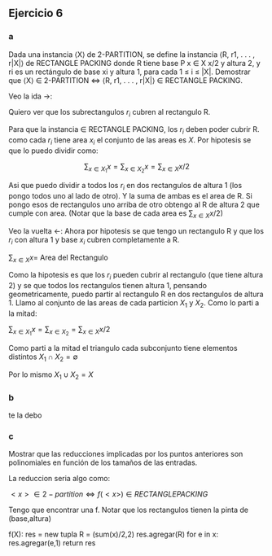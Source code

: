 ## Ejercicio 6
### a
Dada una instancia ⟨X⟩ de 2-PARTITION, 
se define la instancia ⟨R, r1, . . . , r|X|⟩ de RECTANGLE PACKING donde R tiene base P
x $\in$ X x/2 y altura 2, y ri es un rectángulo de
base xi y altura 1, para cada 1 $\leq$ i $\leq$ |X|. 
Demostrar que ⟨X⟩ $\in$ 2-PARTITION $\iff$ ⟨R, r1, . . . , r|X|⟩ $\in$ RECTANGLE PACKING.

Veo la ida $\rightarrow$:

Quiero ver que los subrectangulos $r_i$ cubren al rectangulo R.

Para que la instancia $\in$ RECTANGLE PACKING, los $r_i$ deben poder cubrir R. como cada $r_i$ tiene area
$x_i$ el conjunto de las areas es $X$.
Por hipotesis se que lo puedo dividir como: 

$$
\sum_{x \in X_1}{x} = 
\sum_{x \in X_2}{x} = 
\sum_{x \in X}{x/2}
$$

Asi que puedo dividir a todos los $r_i$ en dos rectangulos de altura 1 (los pongo todos uno al lado de otro). Y la suma de ambas es el area de R. Si pongo esos de rectangulos uno arriba de otro obtengo al R de altura 2 que cumple con area. 
(Notar que la base de cada area es $\sum_{x \in X}{x/2}$)

Veo la vuelta $\leftarrow$:
Ahora por hipotesis se que tengo un rectangulo R y que los $r_i$ con altura 1 y base $x_i$ cubren completamente a R.

$\sum_{x \in X} x =$ Area del Rectangulo

Como la hipotesis es que los $r_i$ pueden cubrir al rectangulo (que tiene altura 2)
y se que todos los rectangulos tienen altura 1, pensando geometricamente, puedo
partir al rectangulo R en dos rectangulos de altura 1.
Llamo al conjunto de las areas de cada particion $X_1$ y $X_2$. Como lo parti a la mitad:

$\sum_{x \in X_1} x = \sum_{x \in X_2} = \sum_{x \in X} x/2$ 

Como parti a la mitad el triangulo cada subconjunto tiene elementos distintos $X_1\cap X_2 = \emptyset$

Por lo mismo $X_1 \cup X_2 = X$


### b
te la debo

### c
Mostrar que las reducciones implicadas por los puntos anteriores son polinomiales en función
de los tamaños de las entradas.

La reduccion seria algo como:

$<x> \in 2-partition \iff  f(<x>) \in RECTANGLE PACKING$

Tengo que encontrar una f. Notar que los rectangulos tienen la pinta de (base,altura)

f(X):
    res = new tupla
    R = (sum(x)/2,2)
    res.agregar(R)
    for e in x:
        res.agregar(e,1)
    return res